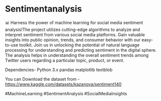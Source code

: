 # Sentimentanalysis
📊 Harness the power of machine learning for social media sentiment analysis!The project utilizes cutting-edge algorithms to analyze and interpret sentiment from various social media platforms. Gain valuable insights into public opinion, trends, and consumer behavior with our easy-to-use toolkit. Join us in unlocking the potential of natural language processing for understanding and predicting sentiment in the digital sphere.  The analysis helps in understanding the overall sentiment trends among Twitter users regarding a particular topic, product, or event.

Dependencies-
Python 3.x
pandas
matplotlib
textblob

You can Download the dataset from -https://www.kaggle.com/datasets/kazanova/sentiment140

#MachineLearning 
#SentimentAnalysis 
#SocialMediaInsights

